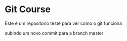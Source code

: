# Git Course

Este é um repositorio teste para ver como o git funciona

subindo um novo commit para a branch master
